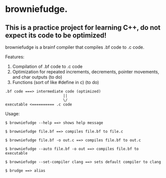 # browniefudge.
## This is a practice project for learning C++, do not expect its code to be optimized!

browniefudge is a brainf compiler that compiles .bf code to .c code.

Features:
1. Compilation of .bf code to .c code
2. Optimization for repeated increments, decrements, pointer movements, and char outputs     (to do)
3. Functions (sort of like #define in c)     (to do)

```
.bf code ===> intermediate code (optimized)
  						  ||
						  \/
executable <========== .c code
```

Usage:
```
$ browniefudge --help ==> shows help message

$ browniefudge file.bf ==> compiles file.bf to file.c

$ browniefudge file.bf -o out.c ==> compiles file.bf to out.c

$ browniefudge --auto file.bf -o out ==> compiles file.bf to executable

$ browniefudge --set-compiler clang ==> sets default compiler to clang

$ brudge ==> alias
```
